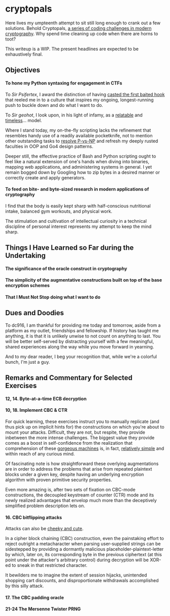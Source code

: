 # cryptopals

Here lives my umpteenth attempt to sit still long enough to crank out a few solutions. Behold Cryptopals, [a series of coding challenges in modern cryptography](https://blog.pinboard.in/2013/04/the_matasano_crypto_challenges/). Why spend time cleaning up code when there are horns to toot?

This writeup is a WIP. The present headlines are expected to be exhaustively final.

## Objectives

#### To hone my Python syntaxing for engagement in CTFs

To _Sir Psifertex_, I award the distinction of having [casted the first baited hook](https://www.youtube.com/watch?v=okPWY0FeUoU&t=4m34s) that reeled me in to a culture that inspires my ongoing, longest-running push to buckle down and do what I want to do.

To _Sir geohot_, I look upon, in his light of infamy, as a [relatable](https://www.youtube.com/watch?v=AerjS7PTNYs&t=6m42s) and [timeless](https://www.youtube.com/watch?v=eGl6kpSajag&t=11m16s)... model.

Where I stand today, my on-the-fly scripting lacks the refinement that resembles handy use of a readily available pocketknife, not to mention other outstanding tasks to [resolve P-vs-NP](https://www.youtube.com/watch?v=wf-BqAjZb8M&t=12m46s) and refresh my deeply rusted faculties in OOP and Go4 design patterns.

Deeper still, the effective practice of Bash and Python scripting ought to feel like a natural extension of one's hands when diving into binaries, mapping web applications, and administering systems in general. I yet remain bogged down by Googling how to zip bytes in a desired manner or correctly create and apply generators.

#### To feed on bite- and byte-sized research in modern applications of cryptography

I find that the body is easily kept sharp with half-conscious nutritional intake, balanced gym workouts, and physical work.

The stimulation and cultivation of intellectual curiosity in a technical discipline of personal interest represents my attempt to keep the mind sharp.

## Things I Have Learned so Far during the Undertaking

#### The significance of the oracle construct in cryptography

#### The simplicity of the augmentative constructions built on top of the base encryption schemes

#### That I Must Not Stop doing what I want to do

## Dues and Doodies

To dc916, I am thankful for providing me today and tomorrow, aside from a platform as my outlet, friendships and fellowship. If history has taught me anything, it is that it is unlikely unwise to not count on anything to last. You will be better self-served by distracting yourself with a few meaningful, shared experiences along the way while you move forward in yearning.

And to my dear reader, I beg your recognition that, while we're a colorful bunch, I'm just a guy.

## Remarks and Commentary for Selected Exercises

#### 12, 14. Byte-at-a-time ECB decryption

#### 10, 18. Implement CBC & CTR

For quick learning, these exercises instruct you to manually replicate (and thus pick up on implicit hints for) the constructions on which you're about to mount your attacks. Difficult, they are not, but respite, they provide inbetween the more intense challenges. The biggest value they provide comes as a boost in self-confidence from the realization that comprehension of these [gorgeous machines](https://en.wikipedia.org/wiki/Block_cipher_mode_of_operation#CBC) is, in fact, [relatively simple](https://en.wikipedia.org/wiki/Block_cipher_mode_of_operation#CTR) and within reach of any curious mind.

Of fascinating note is how straightforward these overlying augmentations are in order to address the problems that arise from repeated plaintext blocks under a given key, despite having an underlying encryption algorithm with proven primitive security properties.

Even more amazing is, after two sets of fixation on CBC-mode constructions, the decoupled keystream of counter (CTR) mode and its newly realized advantages that envelop much more than the deceptively simplified problem description lets on.

#### 16. CBC bitflipping attacks

Attacks can also be [cheeky and cute](https://www.coursera.org/lecture/crypto/attacking-non-atomic-decryption-mtJS8).

In a cipher block chaining (CBC) construction, even the painstaking effort to reject outright a metacharacter when parsing user-supplied strings can be sidestepped by providing a dormantly malicious placeholder-plaintext-letter by which, later on, its corresponding byte in the previous ciphertext (at this point under the attacker's arbitrary control) during decryption will be XOR-ed to sneak in that restricted character.

It bewilders me to imagine the extent of session hijacks, unintended shopping cart discounts, and disproportionate withdrawals accomplished by this silly attack.

#### 17. The CBC padding oracle

#### 21-24 The Mersenne Twister PRNG
